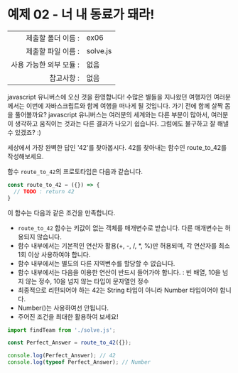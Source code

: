 # 예제 02 - 너 내 동료가 돼라!

|                      |                    |
| --------------------:| ------------------ |
|   제출할 폴더 이름 :     |  ex06              |
|   제출할 파일 이름 :     |  solve.js          |
|   사용 가능한 외부 모듈 : |  없음               |
|   참고사항 :           |  없음               |

javascript 유니버스에 오신 것을 환영합니다! 수많은 별들을 지나왔던 여행자인 여러분께서는 이번에 자바스크립트와 함께 여행을 떠나게 될 것입니다. 가기 전에 함께 살짝 몸을 풀어볼까요? javascript 유니버스는 여러분의 세계와는 다른 부분이 많아서, 여러분이 생각하고 움직이는 것과는 다른 결과가 나오기 쉽습니다. 그럼에도 불구하고 잘 해낼 수 있겠죠? :)

세상에서 가장 완벽한 답인 '42'를 찾아봅시다. 42를 찾아내는 함수인 route_to_42를 작성해보세요.

함수 `route_to_42`의 프로토타입은 다음과 같습니다.

```javascript
const route_to_42 = ({}) => {
  // TODO : return 42
}
```

이 함수는 다음과 같은 조건을 만족합니다.

- `route_to_42` 함수는 키값이 없는 객체를 매개변수로 받습니다. 다른 매개변수는 허용되지 않습니다. 
- 함수 내부에서는 기본적인 연산자 활용(+, -, /, *, %)만 허용되며, 각 연산자를 최소 1회 이상 사용하여야 합니다.
- 함수 내부에서는 별도의 다른 지역변수를 할당할 수 없습니다.
- 함수 내부에서는 다음을 이용한 연산이 반드시 들어가야 합니다. : 빈 배열, 10을 넘지 않는 정수, 10을 넘지 않는 타입이 문자열인 정수
- 최종적으로 리턴되어야 하는 42는 String 타입이 아니라 Number 타입이어야 합니다.
- Number()는 사용하여선 안됩니다.
- 주어진 조건을 최대한 활용하여 보세요!

```javascript
import findTeam from './solve.js';

const Perfect_Answer = route_to_42({});

console.log(Perfect_Answer); // 42
console.log(typeof Perfect_Answer); // Number
```

